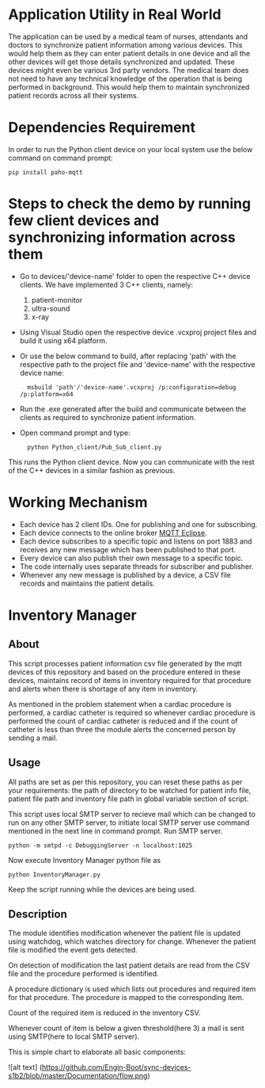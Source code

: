 # Application Utility in Real World

The application can be used by a medical team of nurses, attendants and doctors to synchronize patient information among various devices. This would help them as they can enter patient details in one device and all the other devices will get those details synchronized and updated. These devices might even be various 3rd party vendors. The medical team does not need to have any technical knowledge of the operation that is being performed in background. This would help them to maintain synchronized patient records across all their systems.

# Dependencies Requirement

In order to run the Python client device on your local system use the below command on command prompt:

	pip install paho-mqtt

# Steps to check the demo by running few client devices and synchronizing information across them

- Go to devices/'device-name' folder to open the respective C++ device clients. We have implemented 3 C++ clients, namely:

	1. patient-monitor
	2. ultra-sound
	3. x-ray

- Using Visual Studio open the respective device .vcxproj project files and build it using x64 platform.
- Or use the below command to build, after replacing 'path' with the respective path to the project file and 'device-name' with the respective device name: 

		msbuild 'path'/'device-name'.vcxproj /p:configuration=debug /p:platform=x64

- Run the .exe generated after the build and communicate between the clients as required to synchronize patient information.

- Open command prompt and type:
	
		python Python_client/Pub_Sub_client.py

This runs the Python client device. Now you can communicate with the rest of the C++ devices in a similar fashion as previous.

# Working Mechanism

- Each device has 2 client IDs. One for publishing and one for subscribing.
- Each device connects to the online broker [MQTT Eclipse](https://mqtt.eclipse.org).
- Each device subscribes to a specific topic and listens on port 1883 and receives any new message which has been published to that port.
- Every device can also publish their own message to a specific topic.
- The code internally uses separate threads for subscriber and publisher.
- Whenever any new message is published by a device, a CSV file records and maintains the patient details.

# Inventory Manager

## About

This script processes patient information csv file generated by the mqtt devices of this repository and based on the procedure entered in these devices, maintains record of items in inventory required for that procedure and alerts when there is shortage of any item in inventory.

As mentioned in the problem statement when a cardiac procedure is performed, a cardiac catheter is required so whenever cardiac procedure is performed the count of cardiac catheter is reduced and if the count of catheter is less than three the module alerts the concerned person by sending a mail.

## Usage

All paths are set as per this repository,  you can reset these paths as per your requirements: the path of directory to be watched for patient info file, patient file path and inventory file path in global variable section of script.

This script uses local SMTP server to recieve mail which can be changed to run on any other SMTP server, to initiate local SMTP server use command mentioned in the next line in command prompt. Run SMTP server.

```
python -m smtpd -c DebuggingServer -n localhost:1025
```

Now execute Inventory Manager python file as

```
python InventoryManager.py
```

Keep the script running while the devices are being used.

## Description

The module identifies modification whenever the patient file is updated using watchdog, which watches directory for change. Whenever the patient file is modified the event gets detected.

On detection of modification the last patient details are read from the CSV file and the procedure performed is identified.

A procedure dictionary is used which lists out procedures and required item for that procedure. The procedure is mapped to the corresponding item.

Count of the required item is reduced in the inventory CSV.

Whenever count of item is below a given threshold(here 3) a mail is sent using SMTP(here to local SMTP server).

This is simple chart to elaborate all basic components:

![alt text] (https://github.com/Engin-Boot/sync-devices-s1b2/blob/master/Documentation/flow.png)
